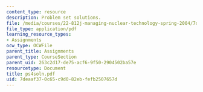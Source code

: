 ```yaml
---
content_type: resource
description: Problem set solutions.
file: /media/courses/22-812j-managing-nuclear-technology-spring-2004/7deaaf370c65c9d082ebfefb2507657d_ps4soln.pdf
file_type: application/pdf
learning_resource_types:
- Assignments
ocw_type: OCWFile
parent_title: Assignments
parent_type: CourseSection
parent_uid: 263c2d17-de75-acf6-9f50-2904502ba57e
resourcetype: Document
title: ps4soln.pdf
uid: 7deaaf37-0c65-c9d0-82eb-fefb2507657d
---
```

